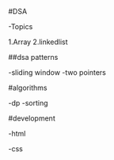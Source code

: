 #DSA

-Topics

1.Array
2.linkedlist


##dsa patterns

-sliding window
-two pointers

#algorithms

-dp
-sorting

#development

-html

-css
